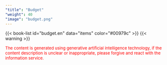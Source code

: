```yaml
---
"title": "Budget"
"weight": 40
"image": "budget.png"
---
```


{{< book-list id="budget.en" data="items" color="#00979c" >}}
{{< warning >}}
<p>
   <font color="red" size="2pt">The content is generated using generative artificial intelligence technology, if the content description is unclear or inappropriate, please forgive and react with the information service.</font>
</p>
